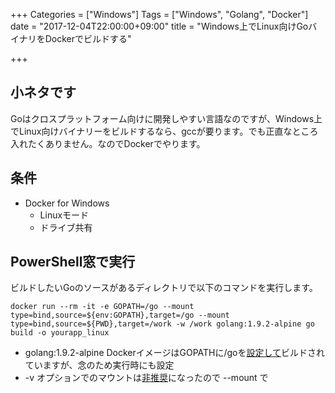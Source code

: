 +++
Categories = ["Windows"]
Tags = ["Windows", "Golang", "Docker"]
date = "2017-12-04T22:00:00+09:00"
title = "Windows上でLinux向けGoバイナリをDockerでビルドする"

+++

## 小ネタです
Goはクロスプラットフォーム向けに開発しやすい言語なのですが、Windows上でLinux向けバイナリーをビルドするなら、gccが要ります。でも正直なところ入れたくありません。なのでDockerでやります。

## 条件
* Docker for Windows
  * Linuxモード
  * ドライブ共有

## PowerShell窓で実行
ビルドしたいGoのソースがあるディレクトリで以下のコマンドを実行します。

```
docker run --rm -it -e GOPATH=/go --mount type=bind,source=${env:GOPATH},target=/go --mount type=bind,source=${PWD},target=/work -w /work golang:1.9.2-alpine go build -o yourapp_linux
```

* golang:1.9.2-alpine DockerイメージはGOPATHに/goを[設定して](https://github.com/docker-library/golang/blob/0f5ee2149d00dcdbf48fca05acf582e45d8fa9a5/1.9/alpine3.6/Dockerfile)ビルドされていますが、念のため実行時にも設定
* -v オプションでのマウントは[非推奨](https://docs.docker.com/engine/admin/volumes/bind-mounts/)になったので --mount で